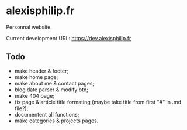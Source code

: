 # alexisphilip.fr

Personnal website.

Current development URL: https://dev.alexisphilip.fr

## Todo

- make header & footer;
- make home page;
- make about me & contact pages;
- blog date parser & modify btn;
- make 404 page;
- fix page & article title formating (maybe take title from first "#" in .md file?);
- documentent all functions;
- make categories & projects pages.
